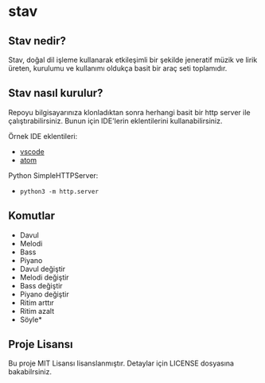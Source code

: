# stav

## Stav nedir?

Stav, doğal dil işleme kullanarak etkileşimli bir şekilde jeneratif müzik ve lirik üreten, kurulumu ve kullanımı oldukça basit bir araç seti toplamıdır.

## Stav nasıl kurulur?

Repoyu bilgisayarınıza klonladıktan sonra herhangi basit bir http server ile çalıştırabilirsiniz. Bunun için IDE'lerin eklentilerini kullanabilirsiniz.

Örnek IDE eklentileri:
- [vscode](https://marketplace.visualstudio.com/items?itemName=ritwickdey.LiveServer)
- [atom](https://atom.io/packages/atom-live-server)

Python SimpleHTTPServer:
- `python3 -m http.server`

## Komutlar

- Davul
- Melodi
- Bass
- Piyano
- Davul değiştir
- Melodi değiştir
- Bass değiştir
- Piyano değiştir
- Ritim arttır
- Ritim azalt
- Söyle*


## Proje Lisansı

Bu proje MIT Lisansı lisanslanmıştır. Detaylar için LICENSE dosyasına bakabilrsiniz.